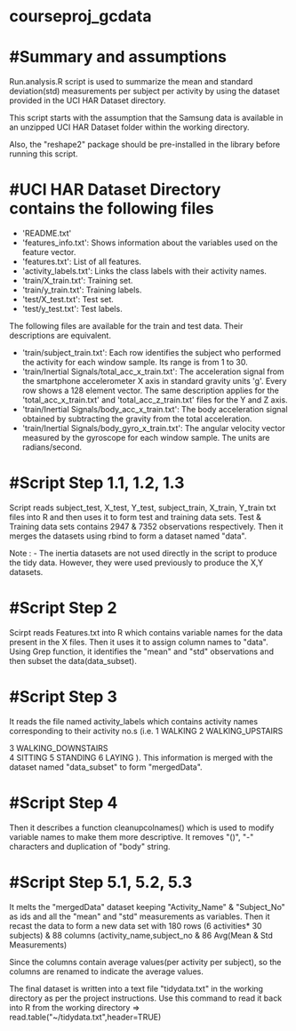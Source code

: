 # courseproj_gcdata


#Summary and assumptions
========================

Run.analysis.R script is used to summarize the mean and standard deviation(std) measurements per subject per activity by using the dataset
provided in the UCI HAR Dataset directory.

This script starts with the assumption that the Samsung data is available in an unzipped UCI HAR Dataset folder within the working directory.

Also, the "reshape2" package should be pre-installed in the library before running this script.


#UCI HAR Dataset Directory contains the following files
=======================================================

- 'README.txt'
- 'features_info.txt': Shows information about the variables used on the feature vector.
- 'features.txt': List of all features.
- 'activity_labels.txt': Links the class labels with their activity names.
- 'train/X_train.txt': Training set.
- 'train/y_train.txt': Training labels.
- 'test/X_test.txt': Test set.
- 'test/y_test.txt': Test labels.

The following files are available for the train and test data. Their descriptions are equivalent. 

- 'train/subject_train.txt': Each row identifies the subject who performed the activity for each window sample. Its range is from 1 to 30. 
- 'train/Inertial Signals/total_acc_x_train.txt': The acceleration signal from the smartphone accelerometer X axis in standard gravity units 'g'. Every row shows a 128 element vector. The same description applies for the 'total_acc_x_train.txt' and 'total_acc_z_train.txt' files for the Y and Z axis. 
- 'train/Inertial Signals/body_acc_x_train.txt': The body acceleration signal obtained by subtracting the gravity from the total acceleration. 
- 'train/Inertial Signals/body_gyro_x_train.txt': The angular velocity vector measured by the gyroscope for each window sample. The units are radians/second. 



#Script Step 1.1, 1.2, 1.3
==========================
Script reads subject_test, X_test, Y_test, subject_train, X_train, Y_train txt files into R and then uses it to form test and training data sets.
Test & Training data sets contains 2947 & 7352 observations respectively. Then it merges the datasets using rbind to form a dataset named "data".

Note : - The inertia datasets are not used directly in the script to produce the tidy data. However, they were used previously to produce the X,Y datasets.


#Script Step 2
==============
Scirpt reads Features.txt into R which contains variable names for the data present in the X files. Then it uses it to assign column names to "data".
Using Grep function, it identifies the "mean" and "std" observations and then subset the data(data_subset).



#Script Step 3
==============
It reads the file named activity_labels which contains activity names corresponding to their activity no.s (i.e. 1 WALKING
  2 WALKING_UPSTAIRS 
 
3 WALKING_DOWNSTAIRS  
4 SITTING
  5 STANDING
  6 LAYING
). This information is merged with the dataset named "data_subset" to form "mergedData".



#Script Step 4
==============
Then it describes a function cleanupcolnames() which is used to modify variable names to make them more descriptive. It removes "()", "-" characters
and duplication of "body" string.



#Script Step 5.1, 5.2, 5.3
==========================
It melts the "mergedData" dataset keeping "Activity_Name" & "Subject_No" as ids and all the "mean" and "std" measurements as variables.
Then it recast the data to form a new data set with 180 rows (6 activities* 30 subjects) & 88 columns (activity_name,subject_no & 86 Avg(Mean & Std Measurements)

Since the columns contain average values(per activity per subject), so the columns are renamed to indicate the average values.

The final dataset is written into a text file "tidydata.txt" in the working directory as per the project instructions.
Use this command to read it back into R from the working directory => read.table("~/tidydata.txt",header=TRUE)
















